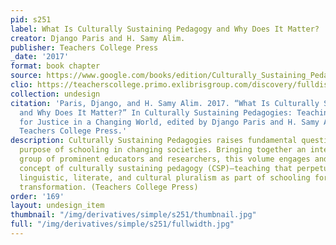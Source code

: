 ```yaml
---
pid: s251
label: What Is Culturally Sustaining Pedagogy and Why Does It Matter?
creator: Django Paris and H. Samy Alim.
publisher: Teachers College Press
_date: '2017'
format: book chapter
source: https://www.google.com/books/edition/Culturally_Sustaining_Pedagogies/3QvGDgAAQBAJ?hl=en&gbpv=1&dq=What+Is+Culturally+Sustaining+Pedagogy+and+Why+Does+It+Matter%3F&pg=PA1&printsec=frontcover
clio: https://teacherscollege.primo.exlibrisgroup.com/discovery/fulldisplay?docid=cdi_eric_primary_ED580787&context=PC&vid=01TCCU_INST:01TCCU&lang=en&search_scope=MyInst_and_CI&adaptor=Primo%20Central&tab=Everything&query=any,contains,CULTURALLY%20SUSTAINING%20PEDAGOGIES%20:%20TEACHING%20AND%20LEARNING%20FOR%20JUSTICE%20IN%20A%20CHANGING%20WORLD%20%2F&offset=0
collection: undesign
citation: 'Paris, Django, and H. Samy Alim. 2017. “What Is Culturally Sustaining Pedagogy
  and Why Does It Matter?” In Culturally Sustaining Pedagogies: Teaching and Learning
  for Justice in a Changing World, edited by Django Paris and H. Samy Alim, 1–21.
  Teachers College Press.'
description: Culturally Sustaining Pedagogies raises fundamental questions about the
  purpose of schooling in changing societies. Bringing together an intergenerational
  group of prominent educators and researchers, this volume engages and extends the
  concept of culturally sustaining pedagogy (CSP)―teaching that perpetuates and fosters
  linguistic, literate, and cultural pluralism as part of schooling for positive social
  transformation. (Teachers College Press)
order: '169'
layout: undesign_item
thumbnail: "/img/derivatives/simple/s251/thumbnail.jpg"
full: "/img/derivatives/simple/s251/fullwidth.jpg"
---
```

